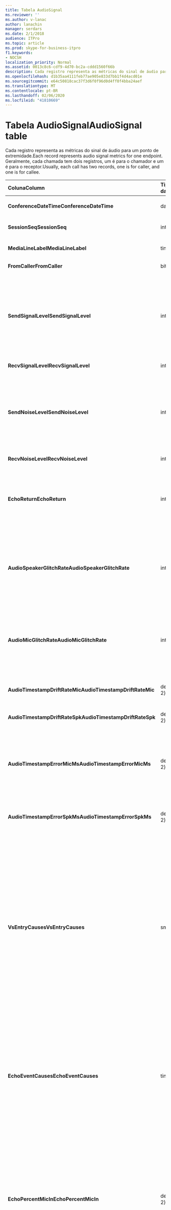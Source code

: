 ```yaml
---
title: Tabela AudioSignal
ms.reviewer: ''
ms.author: v-lanac
author: lanachin
manager: serdars
ms.date: 2/1/2018
audience: ITPro
ms.topic: article
ms.prod: skype-for-business-itpro
f1.keywords:
- NOCSH
localization_priority: Normal
ms.assetid: 0013c8c6-cdf9-4d70-bc2a-cddd1560f66b
description: Cada registro representa as métricas do sinal de áudio para um ponto de extremidade. Geralmente, cada chamada tem dois registros, um é para o chamador e um é para o receptor.
ms.openlocfilehash: d1b35aa4111feb77ae905e833d7bb1f4d4acd01e
ms.sourcegitcommit: e64c50818cac37f3d6f0f96d0d4ff0f4bba24aef
ms.translationtype: MT
ms.contentlocale: pt-BR
ms.lasthandoff: 02/06/2020
ms.locfileid: "41810669"
---
```

# <a name="audiosignal-table"></a><span data-ttu-id="3d412-104">Tabela AudioSignal</span><span class="sxs-lookup"><span data-stu-id="3d412-104">AudioSignal table</span></span>
 
<span data-ttu-id="3d412-105">Cada registro representa as métricas do sinal de áudio para um ponto de extremidade.</span><span class="sxs-lookup"><span data-stu-id="3d412-105">Each record represents audio signal metrics for one endpoint.</span></span> <span data-ttu-id="3d412-106">Geralmente, cada chamada tem dois registros, um é para o chamador e um é para o receptor.</span><span class="sxs-lookup"><span data-stu-id="3d412-106">Usually, each call has two records, one is for caller, and one is for callee.</span></span> 
  
|<span data-ttu-id="3d412-107">**Coluna**</span><span class="sxs-lookup"><span data-stu-id="3d412-107">**Column**</span></span>|<span data-ttu-id="3d412-108">**Tipo de dados**</span><span class="sxs-lookup"><span data-stu-id="3d412-108">**Data Type**</span></span>|<span data-ttu-id="3d412-109">**Chave/índice**</span><span class="sxs-lookup"><span data-stu-id="3d412-109">**Key/Index**</span></span>|<span data-ttu-id="3d412-110">**Detalhes**</span><span class="sxs-lookup"><span data-stu-id="3d412-110">**Details**</span></span>|
|:-----|:-----|:-----|:-----|
|<span data-ttu-id="3d412-111">**ConferenceDateTime**</span><span class="sxs-lookup"><span data-stu-id="3d412-111">**ConferenceDateTime**</span></span> <br/> |<span data-ttu-id="3d412-112">datetime</span><span class="sxs-lookup"><span data-stu-id="3d412-112">datetime</span></span>  <br/> |<span data-ttu-id="3d412-113">Primária</span><span class="sxs-lookup"><span data-stu-id="3d412-113">Primary</span></span>  <br/> |<span data-ttu-id="3d412-114">Referenciado da [tabela de mídia](medialine-0.md).</span><span class="sxs-lookup"><span data-stu-id="3d412-114">Referenced from the [MediaLine table](medialine-0.md).</span></span>  <br/> |
|<span data-ttu-id="3d412-115">**SessionSeq**</span><span class="sxs-lookup"><span data-stu-id="3d412-115">**SessionSeq**</span></span> <br/> |<span data-ttu-id="3d412-116">int</span><span class="sxs-lookup"><span data-stu-id="3d412-116">int</span></span>  <br/> |<span data-ttu-id="3d412-117">Primária</span><span class="sxs-lookup"><span data-stu-id="3d412-117">Primary</span></span>  <br/> |<span data-ttu-id="3d412-118">Referenciado da [tabela de mídia](medialine-0.md).</span><span class="sxs-lookup"><span data-stu-id="3d412-118">Referenced from the [MediaLine table](medialine-0.md).</span></span>  <br/> |
|<span data-ttu-id="3d412-119">**MediaLineLabel**</span><span class="sxs-lookup"><span data-stu-id="3d412-119">**MediaLineLabel**</span></span> <br/> |<span data-ttu-id="3d412-120">tinyint</span><span class="sxs-lookup"><span data-stu-id="3d412-120">tinyint</span></span>  <br/> |<span data-ttu-id="3d412-121">Primária</span><span class="sxs-lookup"><span data-stu-id="3d412-121">Primary</span></span>  <br/> |<span data-ttu-id="3d412-122">Referenciado da [tabela de mídia](medialine-0.md).</span><span class="sxs-lookup"><span data-stu-id="3d412-122">Referenced from the [MediaLine table](medialine-0.md).</span></span>  <br/> |
|<span data-ttu-id="3d412-123">**FromCaller**</span><span class="sxs-lookup"><span data-stu-id="3d412-123">**FromCaller**</span></span> <br/> |<span data-ttu-id="3d412-124">bit</span><span class="sxs-lookup"><span data-stu-id="3d412-124">bit</span></span>  <br/> |<span data-ttu-id="3d412-125">Primária</span><span class="sxs-lookup"><span data-stu-id="3d412-125">Primary</span></span>  <br/> |<span data-ttu-id="3d412-126">0: dados do chamador</span><span class="sxs-lookup"><span data-stu-id="3d412-126">0: Callee's data</span></span>  <br/> <span data-ttu-id="3d412-127">1: dados do chamador</span><span class="sxs-lookup"><span data-stu-id="3d412-127">1: Caller's data</span></span>  <br/> |
|<span data-ttu-id="3d412-128">**SendSignalLevel**</span><span class="sxs-lookup"><span data-stu-id="3d412-128">**SendSignalLevel**</span></span> <br/> |<span data-ttu-id="3d412-129">int</span><span class="sxs-lookup"><span data-stu-id="3d412-129">int</span></span>  <br/> | <br/> |<span data-ttu-id="3d412-130">Representa o nível de sinal de áudio de controle de ganho de cruz analógico.</span><span class="sxs-lookup"><span data-stu-id="3d412-130">Represents the Post-Analog Gain Control audio signal level.</span></span> <span data-ttu-id="3d412-131">A unidade para essa métrica é dBmo.</span><span class="sxs-lookup"><span data-stu-id="3d412-131">The unit for this metric is dBmo.</span></span> <span data-ttu-id="3d412-132">Para ter uma qualidade aceitável, ele deve ter pelo menos 30 dBmo.</span><span class="sxs-lookup"><span data-stu-id="3d412-132">For acceptable quality, it should be at least 30 dBmo.</span></span> <span data-ttu-id="3d412-133">Essa métrica não é reportada pelo servidor de conferência A/V ou por telefones IP.</span><span class="sxs-lookup"><span data-stu-id="3d412-133">This metric is not reported by the A/V Conferencing Server or IP phones.</span></span>  <br/> |
|<span data-ttu-id="3d412-134">**RecvSignalLevel**</span><span class="sxs-lookup"><span data-stu-id="3d412-134">**RecvSignalLevel**</span></span> <br/> |<span data-ttu-id="3d412-135">int</span><span class="sxs-lookup"><span data-stu-id="3d412-135">int</span></span>  <br/> | <br/> |<span data-ttu-id="3d412-136">Consulte SendSignalLevel.</span><span class="sxs-lookup"><span data-stu-id="3d412-136">See SendSignalLevel.</span></span>  <br/> |
|<span data-ttu-id="3d412-137">**SendNoiseLevel**</span><span class="sxs-lookup"><span data-stu-id="3d412-137">**SendNoiseLevel**</span></span> <br/> |<span data-ttu-id="3d412-138">int</span><span class="sxs-lookup"><span data-stu-id="3d412-138">int</span></span>  <br/> | <br/> |<span data-ttu-id="3d412-139">Representa o nível de ruído de áudio de controle de ganho analógicos.</span><span class="sxs-lookup"><span data-stu-id="3d412-139">Represents the Post-Analog Gain Control audio noise level.</span></span> <span data-ttu-id="3d412-140">A unidade para essa métrica é dBmo.</span><span class="sxs-lookup"><span data-stu-id="3d412-140">The unit for this metric is dBmo.</span></span> <span data-ttu-id="3d412-141">Para ter uma qualidade aceitável, deve ser menor do que 35 dBmo.</span><span class="sxs-lookup"><span data-stu-id="3d412-141">For acceptable quality, it should be less than 35 dBmo.</span></span> <span data-ttu-id="3d412-142">Essa métrica não é reportada pelo servidor de conferência A/V ou por telefones IP.</span><span class="sxs-lookup"><span data-stu-id="3d412-142">This metric is not reported by the A/V Conferencing Server or IP phones.</span></span>  <br/> |
|<span data-ttu-id="3d412-143">**RecvNoiseLevel**</span><span class="sxs-lookup"><span data-stu-id="3d412-143">**RecvNoiseLevel**</span></span> <br/> |<span data-ttu-id="3d412-144">int</span><span class="sxs-lookup"><span data-stu-id="3d412-144">int</span></span>  <br/> | <br/> |<span data-ttu-id="3d412-145">Consulte SendNoiseLevel.</span><span class="sxs-lookup"><span data-stu-id="3d412-145">See SendNoiseLevel.</span></span>  <br/> |
|<span data-ttu-id="3d412-146">**EchoReturn**</span><span class="sxs-lookup"><span data-stu-id="3d412-146">**EchoReturn**</span></span> <br/> |<span data-ttu-id="3d412-147">int</span><span class="sxs-lookup"><span data-stu-id="3d412-147">int</span></span>  <br/> | <br/> |<span data-ttu-id="3d412-148">Métrica de aprimoramento de perda de retorno de eco.</span><span class="sxs-lookup"><span data-stu-id="3d412-148">Echo Return Loss Enhancement metric.</span></span> <span data-ttu-id="3d412-149">A unidade para essa métrica é dB.</span><span class="sxs-lookup"><span data-stu-id="3d412-149">The unit for this metric is dB.</span></span> <span data-ttu-id="3d412-150">Valores inferiores representam menos eco.</span><span class="sxs-lookup"><span data-stu-id="3d412-150">Lower values represent less echo.</span></span> <span data-ttu-id="3d412-151">Essa métrica não é reportada pelo servidor de conferência A/V ou por telefones IP.</span><span class="sxs-lookup"><span data-stu-id="3d412-151">This metric is not reported by the A/V Conferencing Server or IP phones.</span></span>  <br/> |
|<span data-ttu-id="3d412-152">**AudioSpeakerGlitchRate**</span><span class="sxs-lookup"><span data-stu-id="3d412-152">**AudioSpeakerGlitchRate**</span></span> <br/> |<span data-ttu-id="3d412-153">int</span><span class="sxs-lookup"><span data-stu-id="3d412-153">int</span></span>  <br/> | <br/> |<span data-ttu-id="3d412-154">Média de falhas por cinco minutos para a renderização de alto-falante.</span><span class="sxs-lookup"><span data-stu-id="3d412-154">Average glitches per five minutes for the loudspeaker rendering.</span></span> <span data-ttu-id="3d412-155">Para ter uma boa qualidade, isso deve ser inferior a um por cinco minutos.</span><span class="sxs-lookup"><span data-stu-id="3d412-155">For good quality, this should be less than one per five minutes.</span></span> <span data-ttu-id="3d412-156">Não relatado por servidores de conferência A/V, servidores de mediação ou telefones IP.</span><span class="sxs-lookup"><span data-stu-id="3d412-156">Not reported by A/V Conferencing Servers, Mediation Servers, or IP phones.</span></span>  <br/> |
|<span data-ttu-id="3d412-157">**AudioMicGlitchRate**</span><span class="sxs-lookup"><span data-stu-id="3d412-157">**AudioMicGlitchRate**</span></span> <br/> |<span data-ttu-id="3d412-158">int</span><span class="sxs-lookup"><span data-stu-id="3d412-158">int</span></span>  <br/> | <br/> |<span data-ttu-id="3d412-159">Média de falhas por cinco minutos para a captura de microfone.</span><span class="sxs-lookup"><span data-stu-id="3d412-159">Average glitches per five minutes for the microphone capture.</span></span> <span data-ttu-id="3d412-160">Para ter uma boa qualidade, isso deve ser inferior a um por cinco minutos.</span><span class="sxs-lookup"><span data-stu-id="3d412-160">For good quality this should be less than one per five minutes.</span></span> <span data-ttu-id="3d412-161">Não relatado por servidores de conferência A/V, servidores de mediação ou telefones IP.</span><span class="sxs-lookup"><span data-stu-id="3d412-161">Not reported by A/V Conferencing Servers, Mediation Servers, or IP phones.</span></span>  <br/> |
|<span data-ttu-id="3d412-162">**AudioTimestampDriftRateMic**</span><span class="sxs-lookup"><span data-stu-id="3d412-162">**AudioTimestampDriftRateMic**</span></span> <br/> |<span data-ttu-id="3d412-163">decimal (9; 2)</span><span class="sxs-lookup"><span data-stu-id="3d412-163">decimal(9,2)</span></span>  <br/> | <br/> |<span data-ttu-id="3d412-164">Taxa de descompasso do relógio do dispositivo de microfone, relativa ao relógio da CPU.</span><span class="sxs-lookup"><span data-stu-id="3d412-164">Microphone device clock drift rate, relative to CPU clock.</span></span>  <br/> |
|<span data-ttu-id="3d412-165">**AudioTimestampDriftRateSpk**</span><span class="sxs-lookup"><span data-stu-id="3d412-165">**AudioTimestampDriftRateSpk**</span></span> <br/> |<span data-ttu-id="3d412-166">decimal (9; 2)</span><span class="sxs-lookup"><span data-stu-id="3d412-166">decimal(9,2)</span></span>  <br/> | <br/> |<span data-ttu-id="3d412-167">Taxa de descompasso do relógio do dispositivo de alto-falante, relativa ao relógio da CPU.</span><span class="sxs-lookup"><span data-stu-id="3d412-167">Speaker device clock drift rate, relative to CPU clock.</span></span>  <br/> |
|<span data-ttu-id="3d412-168">**AudioTimestampErrorMicMs**</span><span class="sxs-lookup"><span data-stu-id="3d412-168">**AudioTimestampErrorMicMs**</span></span> <br/> |<span data-ttu-id="3d412-169">decimal (9; 2)</span><span class="sxs-lookup"><span data-stu-id="3d412-169">decimal(9,2)</span></span>  <br/> | <br/> |<span data-ttu-id="3d412-170">Taxa de descompasso do relógio do dispositivo de alto-falante, relativa ao relógio da CPU.</span><span class="sxs-lookup"><span data-stu-id="3d412-170">Speaker device clock drift rate, relative to CPU clock.</span></span>  <br/> <span data-ttu-id="3d412-171">Erro de carimbo de data/hora médio do fluxo de captura de microfone, em milissegundos, nos últimos 20 segundos da chamada.</span><span class="sxs-lookup"><span data-stu-id="3d412-171">Average microphone capture stream time stamp error, in milliseconds, in the last 20 seconds of the call.</span></span>  <br/> |
|<span data-ttu-id="3d412-172">**AudioTimestampErrorSpkMs**</span><span class="sxs-lookup"><span data-stu-id="3d412-172">**AudioTimestampErrorSpkMs**</span></span> <br/> |<span data-ttu-id="3d412-173">decimal (9; 2)</span><span class="sxs-lookup"><span data-stu-id="3d412-173">decimal(9,2)</span></span>  <br/> | <br/> |<span data-ttu-id="3d412-174">Média de um erro de carimbo de data/hora do fluxo de alto-falante, em milissegundos, nos últimos 20 segundos da chamada.</span><span class="sxs-lookup"><span data-stu-id="3d412-174">Average speaker render stream time stamp error, in milliseconds, in the last 20 seconds of the call.</span></span>  <br/> |
|<span data-ttu-id="3d412-175">**VsEntryCauses**</span><span class="sxs-lookup"><span data-stu-id="3d412-175">**VsEntryCauses**</span></span> <br/> |<span data-ttu-id="3d412-176">smallint</span><span class="sxs-lookup"><span data-stu-id="3d412-176">smallint</span></span>  <br/> | <br/> |<span data-ttu-id="3d412-177">A opção de voz é um modo Half-duplex com capacidade de interrupção reduzida.</span><span class="sxs-lookup"><span data-stu-id="3d412-177">Voice switch is a half-duplex mode with reduced interruption ability.</span></span> <span data-ttu-id="3d412-178">Causas da entrada da opção de voz:</span><span class="sxs-lookup"><span data-stu-id="3d412-178">Causes of voice switch entry:</span></span>  <br/> <span data-ttu-id="3d412-179">ENTER_VS_BADTS 0x01</span><span class="sxs-lookup"><span data-stu-id="3d412-179">ENTER_VS_BADTS 0x01</span></span>  <br/> <span data-ttu-id="3d412-180">ENTER_VS_ECHO 0x02</span><span class="sxs-lookup"><span data-stu-id="3d412-180">ENTER_VS_ECHO 0x02</span></span>  <br/> <span data-ttu-id="3d412-181">ENTER_VS_FORCEORCONVERGENCE 0x04</span><span class="sxs-lookup"><span data-stu-id="3d412-181">ENTER_VS_FORCEORCONVERGENCE 0x04</span></span>  <br/> <span data-ttu-id="3d412-182">ENTER_VS_DNLP 0x08</span><span class="sxs-lookup"><span data-stu-id="3d412-182">ENTER_VS_DNLP 0x08</span></span>  <br/> <span data-ttu-id="3d412-183">A causa pode ser uma combinação dessas causas individuais.</span><span class="sxs-lookup"><span data-stu-id="3d412-183">The cause can be a combination of those individual causes.</span></span> <span data-ttu-id="3d412-184">ENTER_VS_FORCEORCONVERGENCE só pode ser habilitado pela RegKey para fins de teste.</span><span class="sxs-lookup"><span data-stu-id="3d412-184">ENTER_VS_FORCEORCONVERGENCE can only be enabled by regkey for test purpose.</span></span>  <br/> <span data-ttu-id="3d412-185">O tipo de dados para esta coluna foi alterado no Microsoft Lync Server 2013.</span><span class="sxs-lookup"><span data-stu-id="3d412-185">The data type for this column was changed in Microsoft Lync Server 2013.</span></span>  <br/> |
|<span data-ttu-id="3d412-186">**EchoEventCauses**</span><span class="sxs-lookup"><span data-stu-id="3d412-186">**EchoEventCauses**</span></span> <br/> |<span data-ttu-id="3d412-187">tinyint</span><span class="sxs-lookup"><span data-stu-id="3d412-187">tinyint</span></span>  <br/> | <br/> |<span data-ttu-id="3d412-188">Causas de um evento de eco:</span><span class="sxs-lookup"><span data-stu-id="3d412-188">Causes of an echo event:</span></span>  <br/> <span data-ttu-id="3d412-189">ECHO_EVENT_BAD_TIMESTAMP 0x01</span><span class="sxs-lookup"><span data-stu-id="3d412-189">ECHO_EVENT_BAD_TIMESTAMP 0x01</span></span>  <br/> <span data-ttu-id="3d412-190">ECHO_EVENT_POSTAEC_ECHO 0x02</span><span class="sxs-lookup"><span data-stu-id="3d412-190">ECHO_EVENT_POSTAEC_ECHO 0x02</span></span>  <br/> <span data-ttu-id="3d412-191">ECHO_EVENT_ANLP 0x04</span><span class="sxs-lookup"><span data-stu-id="3d412-191">ECHO_EVENT_ANLP 0x04</span></span>  <br/> <span data-ttu-id="3d412-192">ECHO_EVENT_DNLP 0x08</span><span class="sxs-lookup"><span data-stu-id="3d412-192">ECHO_EVENT_DNLP 0x08</span></span>  <br/> <span data-ttu-id="3d412-193">ECHO_EVENT_MIC_CLIPPING 0x10</span><span class="sxs-lookup"><span data-stu-id="3d412-193">ECHO_EVENT_MIC_CLIPPING 0x10</span></span>  <br/> <span data-ttu-id="3d412-194">ECHO_EVENT_BAD_STATE 0x20</span><span class="sxs-lookup"><span data-stu-id="3d412-194">ECHO_EVENT_BAD_STATE 0x20</span></span>  <br/> <span data-ttu-id="3d412-195">A causa pode ser uma combinação dessas causas individuais.</span><span class="sxs-lookup"><span data-stu-id="3d412-195">The cause can be a combination of those individual causes.</span></span>  <br/> |
|<span data-ttu-id="3d412-196">**EchoPercentMicIn**</span><span class="sxs-lookup"><span data-stu-id="3d412-196">**EchoPercentMicIn**</span></span> <br/> |<span data-ttu-id="3d412-197">decimal (5; 2)</span><span class="sxs-lookup"><span data-stu-id="3d412-197">decimal(5,2)</span></span>  <br/> | <br/> |<span data-ttu-id="3d412-p110">Porcentagem de tempo em que o eco foi detectado no fluxo de captura do microfone. Normalmente, os valores são baixos para fones de ouvido ou celulares e mais altos para viva voz e auto falante. Para dispositivos que suportam cancelamento de eco acústico na placa, os altos níveis indicam vazamento de eco. Para outros dispositivos, essa métrica não deve ser utilizada para avaliar a qualidade do dispositivo.</span><span class="sxs-lookup"><span data-stu-id="3d412-p110">Percentage of time when echo was detected in the microphone capture stream. Typically, values are low for headsets or handsets, and higher for speaker phones or stand-alone speakers. For devices that support on-board acoustic echo cancellation, high values indicate echo leak. For other devices, this metric should not be used to evaluate device quality.</span></span>  <br/> |
|<span data-ttu-id="3d412-202">**EchoPercentSend**</span><span class="sxs-lookup"><span data-stu-id="3d412-202">**EchoPercentSend**</span></span> <br/> |<span data-ttu-id="3d412-203">decimal (5; 2)</span><span class="sxs-lookup"><span data-stu-id="3d412-203">decimal(5,2)</span></span>  <br/> ||<span data-ttu-id="3d412-204">Porcentagem de tempo em que o eco é detectado no fluxo de envio.</span><span class="sxs-lookup"><span data-stu-id="3d412-204">Percentage of time when echo is detected in sent stream.</span></span> <span data-ttu-id="3d412-205">Alta porcentagem de eco em enviar transmite uma indicação de vazamento de eco.</span><span class="sxs-lookup"><span data-stu-id="3d412-205">High echo percentage in send streams an indication of echo leak.</span></span>  <br/> |
|<span data-ttu-id="3d412-206">**RxAGCSignalLevel**</span><span class="sxs-lookup"><span data-stu-id="3d412-206">**RxAGCSignalLevel**</span></span> <br/> |<span data-ttu-id="3d412-207">int</span><span class="sxs-lookup"><span data-stu-id="3d412-207">int</span></span>  <br/> | <br/> |<span data-ttu-id="3d412-208">Nível de sinal recebido no servidor de mediação do gateway; Isso se aplica apenas ao servidor de mediação.</span><span class="sxs-lookup"><span data-stu-id="3d412-208">Received signal level on the Mediation Server from the Gateway; this applies only to the Mediation Server.</span></span> <span data-ttu-id="3d412-209">A unidade desta métrica é dBoV.</span><span class="sxs-lookup"><span data-stu-id="3d412-209">The unit of this metric is dBoV.</span></span> <span data-ttu-id="3d412-210">Para ter uma boa qualidade, o intervalo aceitável deve ser [-30 a-18] dBoV.</span><span class="sxs-lookup"><span data-stu-id="3d412-210">For good quality, the acceptable range should be [-30 to -18] dBoV.</span></span>  <br/> |
|<span data-ttu-id="3d412-211">**RxAGCNoiseLevel**</span><span class="sxs-lookup"><span data-stu-id="3d412-211">**RxAGCNoiseLevel**</span></span> <br/> |<span data-ttu-id="3d412-212">int</span><span class="sxs-lookup"><span data-stu-id="3d412-212">int</span></span>  <br/> | <br/> |<span data-ttu-id="3d412-213">Nível de sinal recebido no servidor de mediação do gateway.</span><span class="sxs-lookup"><span data-stu-id="3d412-213">Received signal level on the Mediation Server from the Gateway.</span></span> <span data-ttu-id="3d412-214">Isso se aplica apenas ao servidor de mediação.</span><span class="sxs-lookup"><span data-stu-id="3d412-214">This applies only to the Mediation Server.</span></span> <span data-ttu-id="3d412-215">A unidade desta métrica é dBoV.</span><span class="sxs-lookup"><span data-stu-id="3d412-215">The unit of this metric is dBoV.</span></span> <span data-ttu-id="3d412-216">Para ter uma boa qualidade, o intervalo aceitável deve ser menor do que-50 dBoV.</span><span class="sxs-lookup"><span data-stu-id="3d412-216">For good quality, the acceptable range should be less than -50 dBoV.</span></span>  <br/> |
|<span data-ttu-id="3d412-217">**RxAvgAGCGain**</span><span class="sxs-lookup"><span data-stu-id="3d412-217">**RxAvgAGCGain**</span></span> <br/> |<span data-ttu-id="3d412-218">int</span><span class="sxs-lookup"><span data-stu-id="3d412-218">int</span></span>  <br/> | <br/> |<span data-ttu-id="3d412-219">Controle de ganho automático (AGC) no lado do servidor de mediação.</span><span class="sxs-lookup"><span data-stu-id="3d412-219">Automatic gain control (AGC) on the Mediation Server side.</span></span>  <br/> |
|<span data-ttu-id="3d412-220">**InitialSignalLevelRMS**</span><span class="sxs-lookup"><span data-stu-id="3d412-220">**InitialSignalLevelRMS**</span></span> <br/> |<span data-ttu-id="3d412-221">float</span><span class="sxs-lookup"><span data-stu-id="3d412-221">float</span></span>  <br/> | <br/> |<span data-ttu-id="3d412-222">O quadrado de raiz média (RMS) do sinal de entrada de até os primeiros 30 segundos da chamada.</span><span class="sxs-lookup"><span data-stu-id="3d412-222">The root mean square (RMS) of the incoming signal of up to the first 30 seconds of the call.</span></span>  <br/> |
|<span data-ttu-id="3d412-223">**RecvSignalLevelCh1**</span><span class="sxs-lookup"><span data-stu-id="3d412-223">**RecvSignalLevelCh1**</span></span> <br/> |<span data-ttu-id="3d412-224">int</span><span class="sxs-lookup"><span data-stu-id="3d412-224">int</span></span>  <br/> ||<span data-ttu-id="3d412-225">Nível de sinal como recebido no canal 1.</span><span class="sxs-lookup"><span data-stu-id="3d412-225">Signal level as received on channel 1.</span></span>  <br/> <span data-ttu-id="3d412-226">Esta coluna foi introduzida no Microsoft Lync Server 2013.</span><span class="sxs-lookup"><span data-stu-id="3d412-226">This column was introduced in Microsoft Lync Server 2013.</span></span>  <br/> |
|<span data-ttu-id="3d412-227">**RecvSignalLevelCh2**</span><span class="sxs-lookup"><span data-stu-id="3d412-227">**RecvSignalLevelCh2**</span></span> <br/> |<span data-ttu-id="3d412-228">int</span><span class="sxs-lookup"><span data-stu-id="3d412-228">int</span></span>  <br/> ||<span data-ttu-id="3d412-229">Nível de sinal como recebido no canal 2.</span><span class="sxs-lookup"><span data-stu-id="3d412-229">Signal level as received on channel 2.</span></span>  <br/> <span data-ttu-id="3d412-230">Esta coluna foi introduzida no Microsoft Lync Server 2013.</span><span class="sxs-lookup"><span data-stu-id="3d412-230">This column was introduced in Microsoft Lync Server 2013.</span></span>  <br/> |
|<span data-ttu-id="3d412-231">**RecvNoiseLevelCh1**</span><span class="sxs-lookup"><span data-stu-id="3d412-231">**RecvNoiseLevelCh1**</span></span> <br/> |<span data-ttu-id="3d412-232">int</span><span class="sxs-lookup"><span data-stu-id="3d412-232">int</span></span>  <br/> ||<span data-ttu-id="3d412-233">Nível de ruído como recebido no canal 1.</span><span class="sxs-lookup"><span data-stu-id="3d412-233">Noise level as received on channel 1.</span></span>  <br/> <span data-ttu-id="3d412-234">Esta coluna foi introduzida no Microsoft Lync Server 2013.</span><span class="sxs-lookup"><span data-stu-id="3d412-234">This column was introduced in Microsoft Lync Server 2013.</span></span>  <br/> |
|<span data-ttu-id="3d412-235">**RecvNoiseLevelCh2**</span><span class="sxs-lookup"><span data-stu-id="3d412-235">**RecvNoiseLevelCh2**</span></span> <br/> |<span data-ttu-id="3d412-236">int</span><span class="sxs-lookup"><span data-stu-id="3d412-236">int</span></span>  <br/> ||<span data-ttu-id="3d412-237">Nível de ruído como recebido no canal 2.</span><span class="sxs-lookup"><span data-stu-id="3d412-237">Noise level as received on channel 2.</span></span>  <br/> <span data-ttu-id="3d412-238">Esta coluna foi introduzida no Microsoft Lync Server 2013.</span><span class="sxs-lookup"><span data-stu-id="3d412-238">This column was introduced in Microsoft Lync Server 2013.</span></span>  <br/> |
|<span data-ttu-id="3d412-239">**SendSignalLevelCh1**</span><span class="sxs-lookup"><span data-stu-id="3d412-239">**SendSignalLevelCh1**</span></span> <br/> |<span data-ttu-id="3d412-240">int</span><span class="sxs-lookup"><span data-stu-id="3d412-240">int</span></span>  <br/> ||<span data-ttu-id="3d412-241">Nível de sinal como enviado no canal 1.</span><span class="sxs-lookup"><span data-stu-id="3d412-241">Signal level as sent on channel 1.</span></span>  <br/> <span data-ttu-id="3d412-242">Esta coluna foi introduzida no Microsoft Lync Server 2013.</span><span class="sxs-lookup"><span data-stu-id="3d412-242">This column was introduced in Microsoft Lync Server 2013.</span></span>  <br/> |
|<span data-ttu-id="3d412-243">**SendSignalLevelCh2**</span><span class="sxs-lookup"><span data-stu-id="3d412-243">**SendSignalLevelCh2**</span></span> <br/> |<span data-ttu-id="3d412-244">int</span><span class="sxs-lookup"><span data-stu-id="3d412-244">int</span></span>  <br/> ||<span data-ttu-id="3d412-245">Nível de sinal como enviado no canal 2.</span><span class="sxs-lookup"><span data-stu-id="3d412-245">Signal level as sent on channel 2.</span></span>  <br/> <span data-ttu-id="3d412-246">Esta coluna foi introduzida no Microsoft Lync Server 2013.</span><span class="sxs-lookup"><span data-stu-id="3d412-246">This column was introduced in Microsoft Lync Server 2013.</span></span>  <br/> |
|<span data-ttu-id="3d412-247">**SendNoiseLevelCh1**</span><span class="sxs-lookup"><span data-stu-id="3d412-247">**SendNoiseLevelCh1**</span></span> <br/> |<span data-ttu-id="3d412-248">int</span><span class="sxs-lookup"><span data-stu-id="3d412-248">int</span></span>  <br/> ||<span data-ttu-id="3d412-249">Nível de ruído enviado no canal 1.</span><span class="sxs-lookup"><span data-stu-id="3d412-249">Noise level as sent on channel 1.</span></span>  <br/> <span data-ttu-id="3d412-250">Esta coluna foi introduzida no Microsoft Lync Server 2013.</span><span class="sxs-lookup"><span data-stu-id="3d412-250">This column was introduced in Microsoft Lync Server 2013.</span></span>  <br/> |
|<span data-ttu-id="3d412-251">**SendNoiseLevelCh2**</span><span class="sxs-lookup"><span data-stu-id="3d412-251">**SendNoiseLevelCh2**</span></span> <br/> |<span data-ttu-id="3d412-252">int</span><span class="sxs-lookup"><span data-stu-id="3d412-252">int</span></span>  <br/> ||<span data-ttu-id="3d412-253">Nível de ruído enviado no canal 2.</span><span class="sxs-lookup"><span data-stu-id="3d412-253">Noise level as sent on channel 2.</span></span>  <br/> <span data-ttu-id="3d412-254">Esta coluna foi introduzida no Microsoft Lync Server 2013.</span><span class="sxs-lookup"><span data-stu-id="3d412-254">This column was introduced in Microsoft Lync Server 2013.</span></span>  <br/> |
|<span data-ttu-id="3d412-255">**RenderLoopbackSignalLevel**</span><span class="sxs-lookup"><span data-stu-id="3d412-255">**RenderLoopbackSignalLevel**</span></span> <br/> |<span data-ttu-id="3d412-256">int</span><span class="sxs-lookup"><span data-stu-id="3d412-256">int</span></span>  <br/> ||<span data-ttu-id="3d412-257">Nível em dBFS do sinal enviado ao alto-falante para reprodução.</span><span class="sxs-lookup"><span data-stu-id="3d412-257">Level in dBFS of the signal sent to the loudspeaker for playback.</span></span> <span data-ttu-id="3d412-258">Contas para qualquer ajuste de ganho feito no sinal recebido.</span><span class="sxs-lookup"><span data-stu-id="3d412-258">Accounts for any gain adjustments made to the received signal.</span></span> <br/> <span data-ttu-id="3d412-259">Esta coluna foi introduzida no Microsoft Lync Server 2013.</span><span class="sxs-lookup"><span data-stu-id="3d412-259">This column was introduced in Microsoft Lync Server 2013.</span></span>  <br/> |   
|<span data-ttu-id="3d412-260">**RenderNoiseLevel**</span><span class="sxs-lookup"><span data-stu-id="3d412-260">**RenderNoiseLevel**</span></span> <br/> |<span data-ttu-id="3d412-261">int</span><span class="sxs-lookup"><span data-stu-id="3d412-261">int</span></span>  <br/> ||<span data-ttu-id="3d412-262">Nível em dBFS do conteúdo de ruído no sinal enviado ao alto-falante para reprodução</span><span class="sxs-lookup"><span data-stu-id="3d412-262">Level in dBFS of the noise content in the signal sent to the loudspeaker for playback</span></span> <br/> |

